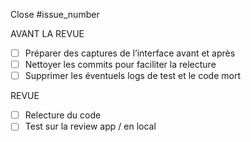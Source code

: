 Close #issue_number

AVANT LA REVUE
- [ ] Préparer des captures de l’interface avant et après
- [ ] Nettoyer les commits pour faciliter la relecture
- [ ] Supprimer les éventuels logs de test et le code mort

REVUE
- [ ] Relecture du code
- [ ] Test sur la review app / en local
